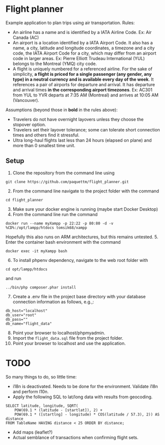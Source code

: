 # Flight planner

Example application to plan trips using air transportation.
Rules:
- An airline has a name and is identified by a IATA Airline Code. Ex: Air Canada (AC)
- An airport is a location identified by a IATA Airport Code. It also has a name, a city, latitude and longitude coordinates, a timezone and a city code, the IATA Airport Code for a city, which may differ from an airport code in larger areas. Ex: Pierre Elliott Trudeau International (YUL) belongs to the Montreal (YMQ) city code.
- A flight is uniquely numbered for a referenced airline. For the sake of simplicity, **a flight is priced for a single passenger (any gender, any type) in a neutral currency and is available every day of the week**. It references a pair of airports for departure and arrival. It has departure and arrival times **in the corresponding airport timezones**. Ex: AC301 from YUL to YVR departs at 7:35 AM (Montreal) and arrives at 10:05 AM (Vancouver).

Assumptions (beyond those in **bold** in the rules above):
- Travelers do not have overnight layovers unless they choose the stopover option.
- Travelers set their layover tolerance; some can tolerate short connection times and others find it stressful.
- Ultra long-haul flights last less than 24 hours (elapsed on plane) and more than 0 smallest time unit.

## Setup

1. Clone the repository from the command line using 
```
git clone https://github.com/paquettm/flight_planner.git
```
2. From the command line navigate to the project folder with the command 
```
cd flight_planner
```
3. Make sure your docker engine is running (maybe start Docker Desktop)
4. From the command line run the command
```
docker run --name myXampp -p 22:22 -p 80:80 -d -v %CD%:/opt/lampp/htdocs tomsik68/xampp
```
Hopefully this also runs on ARM architectures, but this remains untested.
5. Enter the container bash environment with the command
```
docker exec -it myXampp bash
```
6. To install phpenv dependency, navigate to the web root folder with
```
cd opt/lampp/htdocs
```
and run 
```
../bin/php composer.phar install
```
7. Create a .env file in the project base directory with your database connection information as follows, e.g.,:
```
db_host="localhost"
db_user="root"
db_pass=""
db_name="flight_data"
```
8. Point your browser to localhost/phpmyadmin.
9. Import the `flight_data.sql` file from the project folder.
10. Point your browser to localhost and use the application.

# TODO
So many things to do, so little time:

- i18n is deactivated. Needs to be done for the environment. Validate i18n and perform l10n.
- Apply the following SQL to lat/long data with results from geocoding.
```
SELECT latitude, longitude, SQRT(
    POW(69.1 * (latitude - [startlat]), 2) +
    POW(69.1 * ([startlng] - longitude) * COS(latitude / 57.3), 2)) AS distance
FROM TableName HAVING distance < 25 ORDER BY distance;
```
- Add maps (leaflet?)
- Actual semblance of transactions when confirming flight sets.
